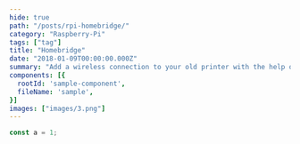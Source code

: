 ```yaml
---
hide: true
path: "/posts/rpi-homebridge/"
category: "Raspberry-Pi"
tags: ["tag"]
title: "Homebridge"
date: "2018-01-09T00:00:00.000Z"
summary: "Add a wireless connection to your old printer with the help of a Raspberry Pi"
components: [{
  rootId: 'sample-component',
  fileName: 'sample',
}]
images: ["images/3.png"]
---
```


<div id="sample-component"></div>

```js
const a = 1;
```
